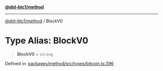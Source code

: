 [**@did-btc1/method**](../README.md)

***

[@did-btc1/method](../globals.md) / BlockV0

# Type Alias: BlockV0

> **BlockV0** = `string`

Defined in: [packages/method/src/types/bitcoin.ts:396](https://github.com/dcdpr/did-btc1-js/blob/4ab6f9915d95beed9bc633644c9db1539395f512/packages/method/src/types/bitcoin.ts#L396)
